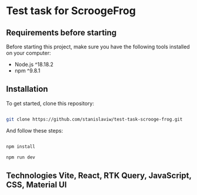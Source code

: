 # Test task for ScroogeFrog

## Requirements before starting

Before starting this project, make sure you have the following tools installed on your computer:

- Node.js ^18.18.2
- npm ^9.8.1

## Installation

To get started, clone this repository:

```bash

git clone https://github.com/stanislaviw/test-task-scrooge-frog.git

```

And follow these steps:

```bash

npm install

npm run dev

```

## Technologies Vite, React, RTK Query, JavaScript, CSS, Material UI
